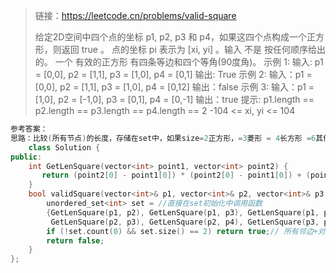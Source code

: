 > 链接：https://leetcode.cn/problems/valid-square
>
> 给定2D空间中四个点的坐标 p1, p2, p3 和 p4，如果这四个点构成一个正方形，则返回 true 。
> 点的坐标 pi 表示为 [xi, yi] 。输入 不是 按任何顺序给出的。
> 一个 有效的正方形 有四条等边和四个等角(90度角)。
> 示例 1:
> 输入: p1 = [0,0], p2 = [1,1], p3 = [1,0], p4 = [0,1]
> 输出: True
> 示例 2:
> 输入：p1 = [0,0], p2 = [1,1], p3 = [1,0], p4 = [0,12]
> 输出：false
> 示例 3:
> 输入：p1 = [1,0], p2 = [-1,0], p3 = [0,1], p4 = [0,-1]
> 输出：true
> 提示:
> p1.length == p2.length == p3.length == p4.length == 2
> -104 <= xi, yi <= 104



```cpp
参考答案：
思路：比较(所有节点)的长度，存储在set中，如果size=2正方形，=3菱形 = 4长方形 =6其他
    class Solution {
public:
    int GetLenSquare(vector<int> point1, vector<int> point2) {
       return (point2[0] - point1[0]) * (point2[0] - point1[0]) + (point2[1] - point1[1]) * (point2[1] - point1[1]);
    }
    bool validSquare(vector<int>& p1, vector<int>& p2, vector<int>& p3, vector<int>& p4) {
        unordered_set<int> set = //直接在set初始化中调用函数
        {GetLenSquare(p1, p2), GetLenSquare(p1, p3), GetLenSquare(p1, p4),
         GetLenSquare(p2, p3), GetLenSquare(p2, p4), GetLenSquare(p3, p4)};
        if (!set.count(0) && set.size() == 2) return true;// 所有邻边+对角线中，菱形有3种长度, 平行四边形(含长方形)有4种长度, 其他四边形有6种长度 
        return false;
    }
};
```

